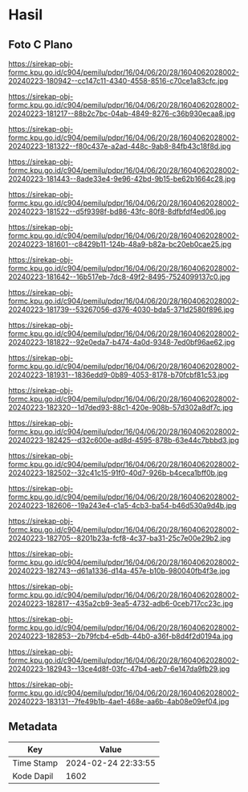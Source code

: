 # Hasil

## Foto C Plano

https://sirekap-obj-formc.kpu.go.id/c904/pemilu/pdpr/16/04/06/20/28/1604062028002-20240223-180942--cc147c11-4340-4558-8516-c70ce1a83cfc.jpg

https://sirekap-obj-formc.kpu.go.id/c904/pemilu/pdpr/16/04/06/20/28/1604062028002-20240223-181217--88b2c7bc-04ab-4849-8276-c36b930ecaa8.jpg

https://sirekap-obj-formc.kpu.go.id/c904/pemilu/pdpr/16/04/06/20/28/1604062028002-20240223-181322--f80c437e-a2ad-448c-9ab8-84fb43c18f8d.jpg

https://sirekap-obj-formc.kpu.go.id/c904/pemilu/pdpr/16/04/06/20/28/1604062028002-20240223-181443--8ade33e4-9e96-42bd-9b15-be62b1664c28.jpg

https://sirekap-obj-formc.kpu.go.id/c904/pemilu/pdpr/16/04/06/20/28/1604062028002-20240223-181522--d5f9398f-bd86-43fc-80f8-8dfbfdf4ed06.jpg

https://sirekap-obj-formc.kpu.go.id/c904/pemilu/pdpr/16/04/06/20/28/1604062028002-20240223-181601--c8429b11-124b-48a9-b82a-bc20eb0cae25.jpg

https://sirekap-obj-formc.kpu.go.id/c904/pemilu/pdpr/16/04/06/20/28/1604062028002-20240223-181642--16b517eb-7dc8-49f2-8495-7524099137c0.jpg

https://sirekap-obj-formc.kpu.go.id/c904/pemilu/pdpr/16/04/06/20/28/1604062028002-20240223-181739--53267056-d376-4030-bda5-371d2580f896.jpg

https://sirekap-obj-formc.kpu.go.id/c904/pemilu/pdpr/16/04/06/20/28/1604062028002-20240223-181822--92e0eda7-b474-4a0d-9348-7ed0bf96ae62.jpg

https://sirekap-obj-formc.kpu.go.id/c904/pemilu/pdpr/16/04/06/20/28/1604062028002-20240223-181931--1836edd9-0b89-4053-8178-b70fcbf81c53.jpg

https://sirekap-obj-formc.kpu.go.id/c904/pemilu/pdpr/16/04/06/20/28/1604062028002-20240223-182320--1d7ded93-88c1-420e-908b-57d302a8df7c.jpg

https://sirekap-obj-formc.kpu.go.id/c904/pemilu/pdpr/16/04/06/20/28/1604062028002-20240223-182425--d32c600e-ad8d-4595-878b-63e44c7bbbd3.jpg

https://sirekap-obj-formc.kpu.go.id/c904/pemilu/pdpr/16/04/06/20/28/1604062028002-20240223-182502--32c41c15-91f0-40d7-926b-b4ceca1bff0b.jpg

https://sirekap-obj-formc.kpu.go.id/c904/pemilu/pdpr/16/04/06/20/28/1604062028002-20240223-182606--19a243e4-c1a5-4cb3-ba54-b46d530a9d4b.jpg

https://sirekap-obj-formc.kpu.go.id/c904/pemilu/pdpr/16/04/06/20/28/1604062028002-20240223-182705--8201b23a-fcf8-4c37-ba31-25c7e00e29b2.jpg

https://sirekap-obj-formc.kpu.go.id/c904/pemilu/pdpr/16/04/06/20/28/1604062028002-20240223-182743--d61a1336-d14a-457e-b10b-980040fb4f3e.jpg

https://sirekap-obj-formc.kpu.go.id/c904/pemilu/pdpr/16/04/06/20/28/1604062028002-20240223-182817--435a2cb9-3ea5-4732-adb6-0ceb717cc23c.jpg

https://sirekap-obj-formc.kpu.go.id/c904/pemilu/pdpr/16/04/06/20/28/1604062028002-20240223-182853--2b79fcb4-e5db-44b0-a36f-b8d4f2d0194a.jpg

https://sirekap-obj-formc.kpu.go.id/c904/pemilu/pdpr/16/04/06/20/28/1604062028002-20240223-182943--13ce4d8f-03fc-47b4-aeb7-6e147da9fb29.jpg

https://sirekap-obj-formc.kpu.go.id/c904/pemilu/pdpr/16/04/06/20/28/1604062028002-20240223-183131--7fe49b1b-4ae1-468e-aa6b-4ab08e09ef04.jpg


## Metadata

| Key        | Value               |
| ---------- | ------------------- |
| Time Stamp | 2024-02-24 22:33:55 |
| Kode Dapil | 1602                |




